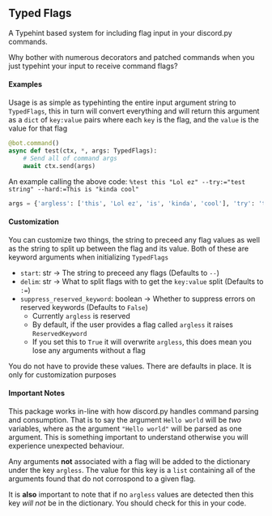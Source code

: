 Typed Flags
---

A Typehint based system for including flag input in your discord.py commands.

Why bother with numerous decorators and patched commands when you just typehint your input to receive command flags?

#### Examples

Usage is as simple as typehinting the entire input argument string to `TypedFlags`, this in turn will convert everything and will return this argument as a `dict` of `key:value` pairs where each `key` is the flag, and the `value` is the value for that flag

```python
@bot.command()
async def test(ctx, *, args: TypedFlags):
    # Send all of command args
    await ctx.send(args)
```
An example calling the above code:
`%test this "Lol ez" --try:="test string" --hard:=This is "kinda cool"`
```python
args = {'argless': ['this', 'Lol ez', 'is', 'kinda', 'cool'], 'try': 'test string', 'hard': 'This'}
```


#### Customization

You can customize two things, the string to preceed any flag values as well as the string to split up between the flag and its value.
Both of these are keyword arguments when initializing `TypedFlags`

- `start`: str -> The string to preceed any flags (Defaults to `--`)
- `delim`: str -> What to split flags with to get the `key:value` split (Defaults to `:=`)
- `suppress_reserved_keyword`: boolean -> Whether to suppress errors on reserved keywords (Defaults to `False`)
    - Currently `argless` is reserved
    - By default, if the user provides a flag called `argless` it raises `ReservedKeyword` 
    - If you set this to `True` it will overwrite `argless`, this does mean you lose any arguments without a flag

You do not have to provide these values. There are defaults in place. It is only for customization purposes

#### Important Notes

This package works in-line with how discord.py handles command parsing and consumption. That is to say the argument `Hello world` will be *two* variables, where as the argument `"Hello world"` will be parsed as one argument. This is something important to understand otherwise you will experience unexpected behaviour.


Any arguments **not** associated with a flag will be added to the dictionary under the key `argless`. The value for this key is a `list` containing all of the arguments found that do not corrospond to a given flag. 

It is **also** important to note that if no `argless` values are detected then this key *will not* be in the dictionary. You should check for this in your code.
